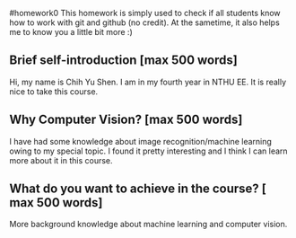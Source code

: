 #homework0
This homework is simply used to check if all students know how to work with git and github (no credit).
At the sametime, it also helps me to know you a little bit more :)

## Brief self-introduction [max 500 words]
Hi, my name is Chih Yu Shen. I am in my fourth year in NTHU EE. It is really nice to take this course.

## Why Computer Vision? [max 500 words]
I have had some knowledge about image recognition/machine learning owing to my special topic. I found it pretty interesting and I think I can learn more about it in this course.

## What do you want to achieve in the course? [ max 500 words]
More background knowledge about machine learning and computer vision.
